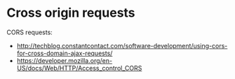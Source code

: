 # Cross origin requests

CORS requests:
- http://techblog.constantcontact.com/software-development/using-cors-for-cross-domain-ajax-requests/
- https://developer.mozilla.org/en-US/docs/Web/HTTP/Access_control_CORS